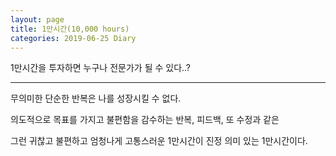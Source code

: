 ```yaml
---
layout: page
title: 1만시간(10,000 hours)
categories: 2019-06-25 Diary
---
```


1만시간을 투자하면 누구나 전문가가 될 수 있다..?

---

무의미한 단순한 반복은 나를 성장시킬 수 없다.  

의도적으로 목표를 가지고 불편함을 감수하는 반복, 피드백, 또 수정과 같은  

그런 귀찮고 불편하고 엄청나게 고통스러운 1만시간이 진정 의미 있는 1만시간이다.
